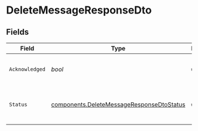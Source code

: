 # DeleteMessageResponseDto


## Fields

| Field                                                                                                  | Type                                                                                                   | Required                                                                                               | Description                                                                                            |
| ------------------------------------------------------------------------------------------------------ | ------------------------------------------------------------------------------------------------------ | ------------------------------------------------------------------------------------------------------ | ------------------------------------------------------------------------------------------------------ |
| `Acknowledged`                                                                                         | *bool*                                                                                                 | :heavy_check_mark:                                                                                     | A boolean stating the success of the action                                                            |
| `Status`                                                                                               | [components.DeleteMessageResponseDtoStatus](../../models/components/deletemessageresponsedtostatus.md) | :heavy_check_mark:                                                                                     | The status enum for the performed action                                                               |
